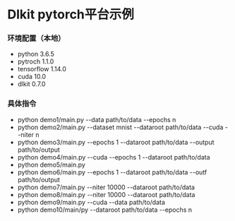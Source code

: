 # Dlkit pytorch平台示例
### 环境配置（本地）
+ python 3.6.5
+ pytroch 1.1.0
+ tensorflow 1.14.0
+ cuda 10.0 
+ dlkit 0.7.0
### 具体指令
+ python demo1/main.py --data path/to/data --epochs n
+ python demo2/main.py --dataset mnist --dataroot path/to/data --cuda --niter n
+ python demo3/main.py --epochs 1 --dataroot path/to/data --output path/to/output
+ python demo4/main.py --cuda --epochs 1 --dataroot path/to/data
+ python demo5/main.py
+ python demo6/main.py --epochs 1 --dataroot path/to/data --outf path/to/output
+ python demo7/main.py --niter 10000 --dataroot path/to/data
+ python demo8/main.py --niter 10000 --dataroot path/to/data
+ python demo9/main.py --cuda --data path/to/data
+ python demo10/main/py --dataroot path/to/data --epochs n


